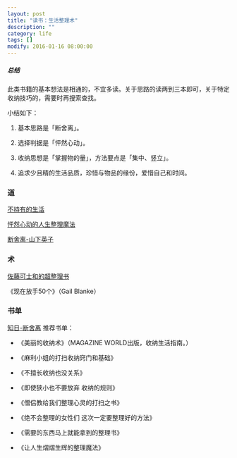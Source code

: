 ```yaml
---
layout: post
title: "读书：生活整理术"
description: ""
category: life
tags: []
modify: 2016-01-16 08:00:00
---
```


##### 总结

此类书籍的基本想法是相通的，不宜多读。关于思路的读两到三本即可，关于特定收纳技巧的，需要时再搜索查找。

小结如下：

1. 基本思路是「断舍离」。

2. 选择判据是「怦然心动」。

3. 收纳思想是「掌握物的量」，方法要点是「集中、竖立」。

4. 追求少且精的生活品质，珍惜与物品的缘份，爱惜自己和时间。


### 道

[不持有的生活](https://www.evernote.com/l/ADCJlAk5oqtFTapqkPuESH3cEqxSIg_ZbLs)

[怦然心动的人生整理魔法](https://www.evernote.com/l/ADC9QXy54FhDY5EFoxRfPBoo_vjOdfhukFg)

[断舍离-山下英子](https://www.evernote.com/l/ADD4PYXSzrtKVZAzAV2ngP4Z4SIgyKGL-Dc)


### 术

[佐藤可士和的超整理书](https://www.evernote.com/l/ADA6yVhiw5FNooJMNNcoVESJQl8laT8gt8o)

《现在放手50个》（Gail Blanke）


### 书单 

[知日-断舍离](https://www.evernote.com/l/ADAAaa80dm5LmLj-fQG5JXrGnu6ekmMR56c) 推荐书单： 

- 《美丽的收纳术》（MAGAZINE WORLD出版，收纳生活指南。）

- 《麻利小姐的打扫收纳窍门和基础》

- 《不擅长收纳也没关系》

- 《即使狭小也不要放弃 收纳的规则》

- 《僧侣教给我们整理心灵的打扫之书》

- 《绝不会整理的女性们 这次一定要整理好的方法》

- 《需要的东西马上就能拿到的整理书》

- 《让人生熠熠生辉的整理魔法》
